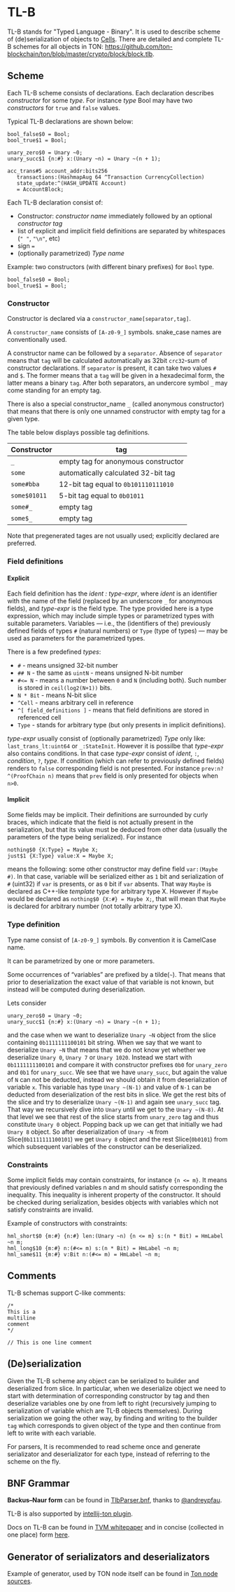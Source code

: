 # TL-B
TL-B stands for "Typed Language - Binary". It is used to describe scheme of (de)serialization of objects to [Cells](/overviews/Cells.md). There are detailed and complete TL-B schemes for all objects in TON: https://github.com/ton-blockchain/ton/blob/master/crypto/block/block.tlb.

## Scheme
Each TL-B scheme consists of declarations. Each declaration describes _constructor_ for some _type_. For instance _type_ Bool may have two _constructors_ for `true` and `false` values.


Typical TL-B declarations are shown below:
```
bool_false$0 = Bool;
bool_true$1 = Bool;

unary_zero$0 = Unary ~0;
unary_succ$1 {n:#} x:(Unary ~n) = Unary ~(n + 1);

acc_trans#5 account_addr:bits256
   transactions:(HashmapAug 64 ^Transaction CurrencyCollection)
   state_update:^(HASH_UPDATE Account)
   = AccountBlock;
```


Each TL-B declaration consist of:
* Constructor: _constructor name_ immediately followed by an optional _constructor tag_
* list of explicit and implicit field definitions are separated by whitespaces (`" "`, `"\n"`, etc)
* sign `=`
* (optionally parametrized) _Type name_

Example: two constructors (with different binary prefixes) for `Bool` type.
```
bool_false$0 = Bool;
bool_true$1 = Bool;
```

### Constructor
Constructor is declared via a `constructor_name[separator,tag]`.

A `constructor_name` consists of `[A-z0-9_]` symbols. snake_case names are conventionally used.

A constructor name can be followed by a `separator`. Absence of `separator` means that `tag` will be calculated automatically as 32bit  `crc32`-sum of constructor declarations. If `separator` is present, it can take two values `#` and `$`. The former means that a `tag` will be given in a hexadecimal form, the latter means a binary `tag`.
After both separators, an undercore symbol `_` may come standing for an empty tag.


There is also a special constructor_name `_` (called anonymous constructor) that means that there is only one unnamed constructor with empty tag for a given type.

The table below displays possible tag definitions.

| Constructor | tag |
| ----------- | ----------- |
|  `_`     | empty tag for anonymous constructor     |
|  `some`     | automatically calculated 32-bit tag       |
|  `some#bba`     | 12-bit tag equal to `0b101110111010`      |
|  `some$01011`     | 5-bit tag equal to `0b01011`      |
|  `some#_`     | empty tag      |
|  `some$_`     | empty tag      |

Note that pregenerated tages are not usually used; explicitly declared are preferred.
### Field definitions
#### Explicit
Each field definition has the _ident : type-expr_, where _ident_ is an identifier with the name of the field (replaced by an underscore `_` for anonymous fields), and _type-expr_ is the field type. The type provided here is a type expression, which may include simple types or parametrized types with suitable parameters. Variables — i.e., the (identifiers of the) previously defined fields of types `#` (natural numbers) or `Type` (type of types) — may be used as parameters for the parametrized types.

There is a few predefined _types_:
* `#` - means unsigned 32-bit number
* `## N` - the same as `uintN` - means unsigned N-bit number
* `#<= N` - means a number between `0` and `N` (including both). Such number is stored in `ceil(log2(N+1))` bits.
* `N * Bit` - means N-bit slice
* `^Cell` - means arbitrary cell in reference
* `^[ field_definitions ]` - means that field definitions are stored in referenced cell
* `Type` - stands for arbitrary type (but only presents in implicit definitions).

_type-expr_ usually consist of (optionally parametrized) _Type_ only like: `last_trans_lt:uint64` or `_:StateInit`. However it is possilbe that _type-expr_ also contains conditions. In that case _type-expr_ consist of _ident_, `:`, _condition_, `?`, _type_. If condition (which can refer to previously defined fields) renders to `false` corresponding field is not presented. For instance `prev:n?^(ProofChain n)` means that `prev` field is only presented for objects when `n>0`.

#### Implicit
Some fields may be implicit. Their definitions are surrounded by curly braces, which indicate that the field is not actually present in the serialization, but that its value must be deduced from other data (usually the parameters of the type being serialized).
For instance 
```
nothing$0 {X:Type} = Maybe X;
just$1 {X:Type} value:X = Maybe X;
```

means the following: some other constructor may define field `var:(Maybe #)`. In that case, variable will be serialized either as `1` bit and serialization of `#` (uint32) if `var` is presents, or as `0` bit if `var` absents. That way `Maybe` is declared as C++-like _template_ type for arbitrary type X. However if `Maybe` would be declared as `nothing$0 {X:#} = Maybe X;`, that will mean that `Maybe` is declared for arbitrary number (not totally arbitrary type X).

### Type definition
Type name consist of `[A-z0-9_]` symbols. By convention it is CamelCase name.

It can be parametrized by one or more parameters.

Some occurrences of “variables” are prefixed by a tilde(`~`). That means that prior to deserialization the exact value of that variable is not known, but instead will be computed during deserialization.

Lets consider
```
unary_zero$0 = Unary ~0;
unary_succ$1 {n:#} x:(Unary ~n) = Unary ~(n + 1);
```

and the case when we want to deserialize `Unary ~N` object from the slice containing `0b1111111100101` bit string. When we say that we want to deserialize `Unary ~N` that means that we do not know yet whether we deserialize `Unary 0`, `Unary 7` or `Unary 1020`. Instead we start with `0b1111111100101` and compare it with constructor prefixes `0b0` for `unary_zero` and `0b1` for `unary_succ`. We see that we have `unary_succ`, but again the value of `N` can not be deducted, instead we should obtain it from deserialization of variable `x`. This variable has type `Unary ~(N-1)` and value of `N-1` can be deducted from deserialization of the rest bits in slice.
We get the rest bits of the slice and try to deserialize `Unary ~(N-1)` and again see `unary_succ` tag. That way we recursively dive into `Unary` until we get to the `Unary ~(N-8)`. At that level we see that rest of the slice starts from `unary_zero` tag and thus constitute `Unary 0` object. Popping back up we can get that initially we had `Unary 8` object.
So after deserialization of `Unary ~N` from Slice(`0b1111111100101`) we get `Unary 8` object and the rest Slice(`0b0101`) from which subsequent variables of the constructor can be deserialized.

### Constraints
Some implicit fields may contain constraints, for instance `{n <= m}`. It means that previously defined variables n and m should satisfy corresponding the inequality. This inequality is inherent property of the constructor. It should be checked during serialization, besides objects with variables which not satisfy constraints are invalid.

Example of constructors with constraints:
```
hml_short$0 {m:#} {n:#} len:(Unary ~n) {n <= m} s:(n * Bit) = HmLabel ~n m;
hml_long$10 {m:#} n:(#<= m) s:(n * Bit) = HmLabel ~n m;
hml_same$11 {m:#} v:Bit n:(#<= m) = HmLabel ~n m;
```

## Comments
TL-B schemas support C-like comments:
```
/* 
This is a
multiline
comment 
*/

// This is one line comment
```


## (De)serialization
Given the TL-B scheme any object can be serialized to builder and deserialized from slice.
In particular, when we deserialize object we need to start with determination of corresponding constructor by tag and then deserialize variables one by one from left to right (recursively jumping to serialization of variable which are TL-B objects themselves).
During serialization we going the other way, by finding and writing to the builder `tag` which corresponds to given object of the type and then continue from left to write with each variable.

For parsers, It is recommended to read scheme once and generate serializator and deserializator for each type, instead of referring to the scheme on the fly.
## BNF Grammar
**Backus–Naur form** can be found in [TlbParser.bnf](https://github.com/andreypfau/intellij-ton/blob/main/src/main/grammars/TlbParser.bnf), thanks to [@andreypfau](https://github.com/andreypfau).

TL-B is also supported by [intellij-ton plugin](https://github.com/andreypfau/intellij-ton).

Docs on TL-B can be found in [TVM whitepaper](https://ton.org/tvm.pdf) and in concise (collected in one place) form [here](https://github.com/tonstack/TL-B-docs).
## Generator of serializators and deserializators
Example of generator, used by TON node itself can be found in [Ton node sources](https://github.com/ton-blockchain/ton/blob/master/crypto/tl/tlbc.cpp).


